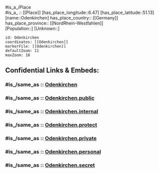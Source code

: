 ﻿---
confidential: public
isDeleted: false
location:
- 51.13
- 6.47
mapmarker: city
mapzoom:
- 7
- 12
SpocWebEntityId: 33059
tags:
- geo/City
type: City
---

#is_a_/Place  
#is_a_ :: [[Place]] 
[has_place_longitude::6.47] 
[has_place_latitude::51.13] 
[name::Odenkirchen] 
has_place_country:: [[Germany]]  
has_place_province:: [[NordRhein-Westfahlen]]  
[Population::] 
[Unknown::] 


```leaflet
id: Odenkirchen
coordinates: [[Odenkirchen]] 
markerFile: [[Odenkirchen]] 
defaultZoom: 11 
maxZoom: 18
```


## Confidential Links & Embeds: 

### #is_/same_as :: [Odenkirchen](/_Standards/Earth/Continent/Europe/Europe~Central/Germany/Germany~West/Nordrhein-Westfalen/counties~NW/Mönchengladbach/Odenkirchen.md) 

### #is_/same_as :: [Odenkirchen.public](/_public/Earth/Continent/Europe/Europe~Central/Germany/Germany~West/Nordrhein-Westfalen/counties~NW/Mönchengladbach/Odenkirchen.public.md) 

### #is_/same_as :: [Odenkirchen.internal](/_internal/Earth/Continent/Europe/Europe~Central/Germany/Germany~West/Nordrhein-Westfalen/counties~NW/Mönchengladbach/Odenkirchen.internal.md) 

### #is_/same_as :: [Odenkirchen.protect](/_protect/Earth/Continent/Europe/Europe~Central/Germany/Germany~West/Nordrhein-Westfalen/counties~NW/Mönchengladbach/Odenkirchen.protect.md) 

### #is_/same_as :: [Odenkirchen.private](/_private/Earth/Continent/Europe/Europe~Central/Germany/Germany~West/Nordrhein-Westfalen/counties~NW/Mönchengladbach/Odenkirchen.private.md) 

### #is_/same_as :: [Odenkirchen.personal](/_personal/Earth/Continent/Europe/Europe~Central/Germany/Germany~West/Nordrhein-Westfalen/counties~NW/Mönchengladbach/Odenkirchen.personal.md) 

### #is_/same_as :: [Odenkirchen.secret](/_secret/Earth/Continent/Europe/Europe~Central/Germany/Germany~West/Nordrhein-Westfalen/counties~NW/Mönchengladbach/Odenkirchen.secret.md)

